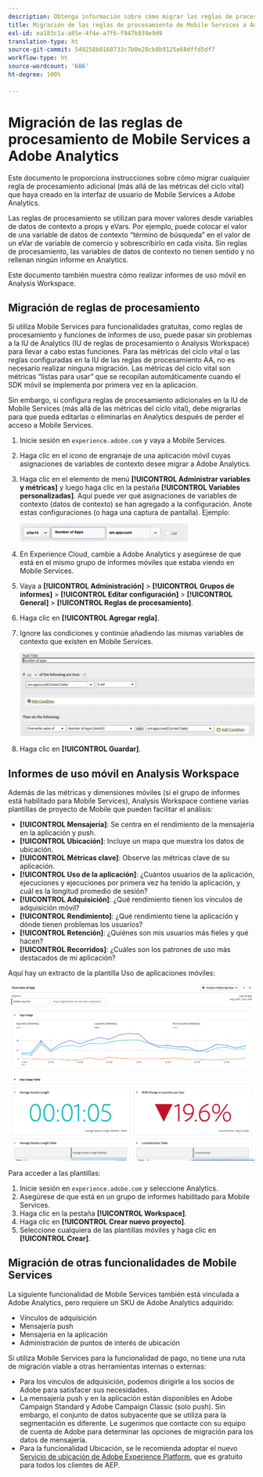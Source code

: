```yaml
---
description: Obtenga información sobre cómo migrar las reglas de procesamiento de Mobile Services a Adobe Analytics
title: Migración de las reglas de procesamiento de Mobile Services a Adobe Analytics
exl-id: ea183c1a-a85e-4f4e-a7f6-f947b939e9d9
translation-type: ht
source-git-commit: 549258b0168733c7b0e28cb8b9125e68dffd5df7
workflow-type: ht
source-wordcount: '686'
ht-degree: 100%

---
```


# Migración de las reglas de procesamiento de Mobile Services a Adobe Analytics

Este documento le proporciona instrucciones sobre cómo migrar cualquier regla de procesamiento adicional (más allá de las métricas del ciclo vital) que haya creado en la interfaz de usuario de Mobile Services a Adobe Analytics.

Las reglas de procesamiento se utilizan para mover valores desde variables de datos de contexto a props y eVars. Por ejemplo, puede colocar el valor de una variable de datos de contexto “término de búsqueda” en el valor de un eVar de variable de comercio y sobrescribirlo en cada visita. Sin reglas de procesamiento, las variables de datos de contexto no tienen sentido y no rellenan ningún informe en Analytics.

Este documento también muestra cómo realizar informes de uso móvil en Analysis Workspace.

## Migración de reglas de procesamiento

Si utiliza Mobile Services para funcionalidades gratuitas, como reglas de procesamiento y funciones de informes de uso, puede pasar sin problemas a la IU de Analytics (IU de reglas de procesamiento o Analysis Workspace) para llevar a cabo estas funciones. Para las métricas del ciclo vital o las reglas configuradas en la IU de las reglas de procesamiento AA, no es necesario realizar ninguna migración. Las métricas del ciclo vital son métricas “listas para usar” que se recopilan automáticamente cuando el SDK móvil se implementa por primera vez en la aplicación.

Sin embargo, si configura reglas de procesamiento adicionales en la IU de Mobile Services (más allá de las métricas del ciclo vital), debe migrarlas para que pueda editarlas o eliminarlas en Analytics después de perder el acceso a Mobile Services.

1. Inicie sesión en `experience.adobe.com` y vaya a Mobile Services.
1. Haga clic en el icono de engranaje de una aplicación móvil cuyas asignaciones de variables de contexto desee migrar a Adobe Analytics.
1. Haga clic en el elemento de menú **[!UICONTROL Administrar variables y métricas]** y luego haga clic en la pestaña **[!UICONTROL Variables personalizadas]**. Aquí puede ver qué asignaciones de variables de contexto (datos de contexto) se han agregado a la configuración. Anote estas configuraciones (o haga una captura de pantalla). Ejemplo:

   ![Variable de contexto](assets/context-var.png)

1. En Experience Cloud, cambie a Adobe Analytics y asegúrese de que está en el mismo grupo de informes móviles que estaba viendo en Mobile Services.
1. Vaya a **[!UICONTROL Administración]** > **[!UICONTROL Grupos de informes]** > **[!UICONTROL Editar configuración]** > **[!UICONTROL General]** > **[!UICONTROL Reglas de procesamiento]**.
1. Haga clic en **[!UICONTROL Agregar regla]**.
1. Ignore las condiciones y continúe añadiendo las mismas variables de contexto que existen en Mobile Services.

   ![Regla de procesamiento](assets/proc-rule.png)

1. Haga clic en **[!UICONTROL Guardar]**.

## Informes de uso móvil en Analysis Workspace

Además de las métricas y dimensiones móviles (si el grupo de informes está habilitado para Mobile Services), Analysis Workspace contiene varias plantillas de proyecto de Mobile que pueden facilitar el análisis:

* **[!UICONTROL Mensajería]**: Se centra en el rendimiento de la mensajería en la aplicación y push.
* **[!UICONTROL Ubicación]**: Incluye un mapa que muestra los datos de ubicación.
* **[!UICONTROL Métricas clave]**: Observe las métricas clave de su aplicación.
* **[!UICONTROL Uso de la aplicación]**: ¿Cuántos usuarios de la aplicación, ejecuciones y ejecuciones por primera vez ha tenido la aplicación, y cuál es la longitud promedio de sesión?
* **[!UICONTROL Adquisición]**: ¿Qué rendimiento tienen los vínculos de adquisición móvil?
* **[!UICONTROL Rendimiento]**: ¿Qué rendimiento tiene la aplicación y dónde tienen problemas los usuarios?
* **[!UICONTROL Retención]**: ¿Quiénes son mis usuarios más fieles y qué hacen?
* **[!UICONTROL Recorridos]**: ¿Cuáles son los patrones de uso más destacados de mi aplicación?

Aquí hay un extracto de la plantilla Uso de aplicaciones móviles:

![Uso de aplicaciones móviles](assets/mobile-app-usage.png)

Para acceder a las plantillas:

1. Inicie sesión en `experience.adobe.com` y seleccione Analytics.
1. Asegúrese de que está en un grupo de informes habilitado para Mobile Services.
1. Haga clic en la pestaña **[!UICONTROL Workspace]**.
1. Haga clic en **[!UICONTROL Crear nuevo proyecto]**.
1. Seleccione cualquiera de las plantillas móviles y haga clic en **[!UICONTROL Crear]**.

## Migración de otras funcionalidades de Mobile Services

La siguiente funcionalidad de Mobile Services también está vinculada a Adobe Analytics, pero requiere un SKU de Adobe Analytics adquirido:

* Vínculos de adquisición
* Mensajería push
* Mensajería en la aplicación
* Administración de puntos de interés de ubicación

Si utiliza Mobile Services para la funcionalidad de pago, no tiene una ruta de migración viable a otras herramientas internas o externas:

* Para los vínculos de adquisición, podemos dirigirle a los socios de Adobe para satisfacer sus necesidades.
* La mensajería push y en la aplicación están disponibles en Adobe Campaign Standard y Adobe Campaign Classic (solo push). Sin embargo, el conjunto de datos subyacente que se utiliza para la segmentación es diferente. Le sugerimos que contacte con su equipo de cuenta de Adobe para determinar las opciones de migración para los datos de mensajería.
* Para la funcionalidad Ubicación, se le recomienda adoptar el nuevo [Servicio de ubicación de Adobe Experience Platform](https://www.adobe.com/es/experience-platform/location-service.html), que es gratuito para todos los clientes de AEP.
